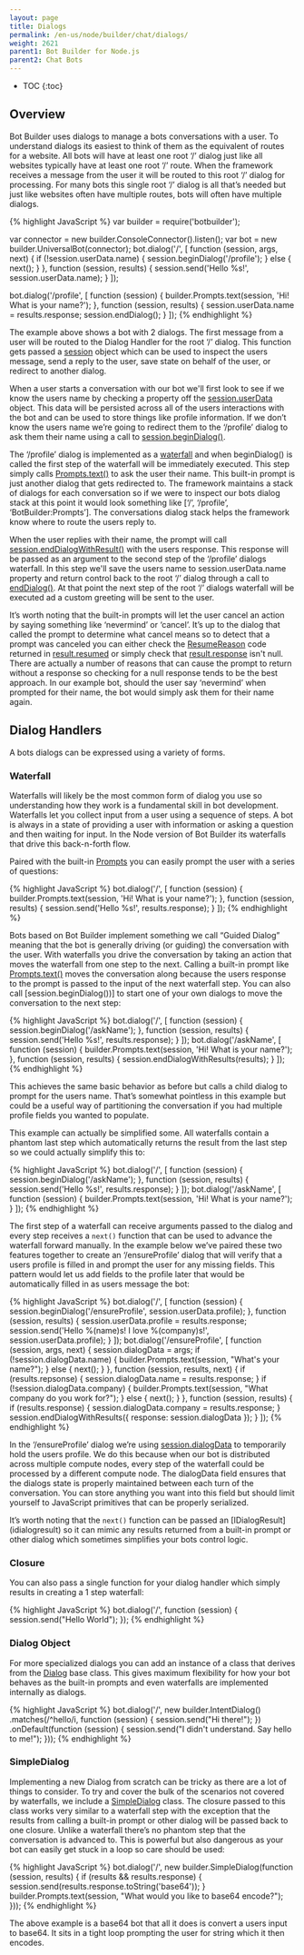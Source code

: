 ```yaml
---
layout: page
title: Dialogs
permalink: /en-us/node/builder/chat/dialogs/
weight: 2621
parent1: Bot Builder for Node.js
parent2: Chat Bots
---
```


* TOC
{:toc}

## Overview
Bot Builder uses dialogs to manage a bots conversations with a user. To understand dialogs its easiest to think of them as the equivalent of routes for a website. All bots will have at least one root ‘/’ dialog just like all websites typically have at least one root ‘/’ route. 
When the framework receives a message from the user it will be routed to this root ‘/’ dialog for processing. For many bots this single root ‘/’ dialog is all that’s needed but just like websites often have multiple routes, bots will often have multiple dialogs.

{% highlight JavaScript %}
var builder = require('botbuilder');

var connector = new builder.ConsoleConnector().listen();
var bot = new builder.UniversalBot(connector);
bot.dialog('/', [
    function (session, args, next) {
        if (!session.userData.name) {
            session.beginDialog('/profile');
        } else {
            next();
        }
    },
    function (session, results) {
        session.send('Hello %s!', session.userData.name);
    }
]);

bot.dialog('/profile', [
    function (session) {
        builder.Prompts.text(session, 'Hi! What is your name?');
    },
    function (session, results) {
        session.userData.name = results.response;
        session.endDialog();
    }
]);
{% endhighlight %}

The example above shows a bot with 2 dialogs. The first message from a user will be routed to the Dialog Handler for the root ‘/’ dialog. This function gets passed a [session](/en-us/node/builder/chat-reference/classes/_botbuilder_d_.session.html) object which can be used to inspect the users message, send a reply to the user, save state on behalf of the user, or redirect to another dialog. 

When a user starts a conversation with our bot we'll first look to see if we know the users name by checking a property off the [session.userData](/en-us/node/builder/chat-reference/classes/_botbuilder_d_.session.html#userdata) object. This data will be persisted across all of the users interactions with the bot and can be used to store things like profile information. If we don’t know the users name we’re going to redirect them to the ‘/profile’ dialog to ask them their name using a call to [session.beginDialog()](/en-us/node/builder/chat-reference/classes/_botbuilder_d_.session.html#begindialog).

The ‘/profile’ dialog is implemented as a [waterfall](#waterfall) and when beginDialog() is called the first step of the waterfall will be immediately executed. This step simply calls [Prompts.text()](/en-us/node/builder/chat/prompts/#promptstext) to ask the user their name. This built-in prompt is just another dialog that gets redirected to. The framework maintains a stack of dialogs for each conversation so if we were to inspect our bots dialog stack at this point it would look something like [‘/’, ‘/profile’, ‘BotBuilder:Prompts’]. The conversations dialog stack helps the framework know where to route the users reply to.

When the user replies with their name, the prompt will call [session.endDialogWithResult()](/en-us/node/builder/chat-reference/classes/_botbuilder_d_.session.html#enddialogwithresult) with the users response. This response will be passed as an argument to the second step of the ‘/profile’ dialogs waterfall. In this step we'll save the users name to session.userData.name property and return control back to the root ‘/’ dialog through a call to [endDialog()](/en-us/node/builder/chat-reference/classes/_botbuilder_d_.session#enddialog).  At that point the next step of the root ‘/’ dialogs waterfall will be executed ad a custom greeting will be sent to the user.

It’s worth noting that the built-in prompts will let the user cancel an action by saying something like ‘nevermind’ or ‘cancel’.  It’s up to the dialog that called the prompt to determine what cancel means so to detect that a prompt was canceled you can either check the [ResumeReason](/en-us/node/builder/chat-reference/enums/_botbuilder_d_.resumereason.html) code returned in [result.resumed](/en-us/node/builder/chat-reference/interfaces/_botbuilder_d_.ipromptresult.html#resumed) or simply check that [result.response](/en-us/node/builder/chat-reference/interfaces/_botbuilder_d_.ipromptresult.html#response) isn't null. There are actually a number of reasons that can cause the prompt to return without a response so checking for a null response tends to be the best approach.  In our example bot, should the user say ‘nevermind’ when prompted for their name, the bot would simply ask them for their name again.   

## Dialog Handlers
A bots dialogs can be expressed using a variety of forms.

### Waterfall
Waterfalls will likely be the most common form of dialog you use so understanding how they work is a fundamental skill in bot development. Waterfalls let you collect input from a user using a sequence of steps. A bot is always in a state of providing a user with information or asking a question and then waiting for input. In the Node version of Bot Builder its waterfalls that drive this back-n-forth flow.

Paired with the built-in [Prompts](/en-us/node/builder/chat/prompts/) you can easily prompt the user with a series of questions:

{% highlight JavaScript %}
bot.dialog('/', [
    function (session) {
        builder.Prompts.text(session, 'Hi! What is your name?');
    },
    function (session, results) {
        session.send('Hello %s!', results.response);
    }
]);
{% endhighlight %}

Bots based on Bot Builder implement something we call “Guided Dialog” meaning that the bot is generally driving (or guiding) the conversation with the user.  With waterfalls you drive the conversation by taking an action that moves the waterfall from one step to the next.  Calling a built-in prompt like [Prompts.text()](/en-us/node/builder/chat-reference/classes/_botbuilder_d_.prompts#text) moves the conversation along because the users response to the prompt is passed to the input of the next waterfall step.  You can also call [session.beginDialog())] to start one of your own dialogs to move the conversation to the next step:

{% highlight JavaScript %}
bot.dialog('/', [
    function (session) {
        session.beginDialog('/askName');
    },
    function (session, results) {
        session.send('Hello %s!', results.response);
    }
]);
bot.dialog('/askName', [
    function (session) {
        builder.Prompts.text(session, 'Hi! What is your name?');
    },
    function (session, results) {
        session.endDialogWithResults(results);
    }
]);
{% endhighlight %}

This achieves the same basic behavior as before but calls a child dialog to prompt for the users name. That’s somewhat pointless in this example but could be a useful way of partitioning the conversation if you had multiple profile fields you wanted to populate.  

This example can actually be simplified some.  All waterfalls contain a phantom last step which automatically returns the result from the last step so we could actually simplify this to:

{% highlight JavaScript %}
bot.dialog('/', [
    function (session) {
        session.beginDialog('/askName');
    },
    function (session, results) {
        session.send('Hello %s!', results.response);
    }
]);
bot.dialog('/askName', [
    function (session) {
        builder.Prompts.text(session, 'Hi! What is your name?');
    }
]);
{% endhighlight %}

The first step of a waterfall can receive arguments passed to the dialog and every step receives a `next()` function that can be used to advance the waterfall forward manually.  In the example below we’ve paired these two features together to create an ‘/ensureProfile’ dialog that will verify that a users profile is filled in and prompt the user for any missing fields. This pattern would let us add fields to the profile later that would be automatically filled in as users message the bot:

{% highlight JavaScript %}
bot.dialog('/', [
    function (session) {
        session.beginDialog('/ensureProfile', session.userData.profile);
    },
    function (session, results) {
        session.userData.profile = results.response;
        session.send('Hello %(name)s! I love %(company)s!', session.userData.profile);
    }
]);
bot.dialog('/ensureProfile', [
    function (session, args, next) {
        session.dialogData = args;
        if (!session.dialogData.name) {
            builder.Prompts.text(session, "What's your name?");
        } else {
            next();
        }
    },
    function (session, results, next) {
        if (results.repsonse) {
            session.dialogData.name = results.response;
        }
        if (!session.dialogData.company) {
            builder.Prompts.text(session, "What company do you work for?");
        } else {
            next();
        }
    },
    function (session, results) {
        if (results.response) {
            session.dialogData.company = results.response;
        }
        session.endDialogWithResults({ response: session.dialogData });
    }
]);
{% endhighlight %}

In the ‘/ensureProfile’ dialog we’re using [session.dialogData](/en-us/node/builder/chat-reference/classes/_botbuilder_d_.session#dialogdata) to temporarily hold the users profile. We do this because when our bot is distributed across multiple compute nodes, every step of the waterfall could be processed by a different compute node. The dialogData field ensures that the dialogs state is properly maintained between each turn of the conversation.  You can store anything you want into this field but should limit yourself to JavaScript primitives that can be properly serialized. 

It’s worth noting that the `next()` function can be passed an [IDialogResult](<iface/>idialogresult) so it can mimic any results returned from a built-in prompt or other dialog which sometimes simplifies your bots control logic.

### Closure
You can also pass a single function for your dialog handler which simply results in creating a 1 step waterfall: 

{% highlight JavaScript %}
bot.dialog('/', function (session) {
    session.send("Hello World");
});
{% endhighlight %}

### Dialog Object
For more specialized dialogs you can add an instance of a class that derives from the [Dialog](/en-us/node/builder/chat-reference/classes/_botbuilder_d_.dialog.html) base class. This gives maximum flexibility for how your bot behaves as the built-in prompts and even waterfalls are implemented internally as dialogs.

{% highlight JavaScript %}
bot.dialog('/', new builder.IntentDialog()
    .matches(/^hello/i, function (session) {
        session.send("Hi there!");
    })
    .onDefault(function (session) {
        session.send("I didn't understand. Say hello to me!");
    }));
{% endhighlight %}

### SimpleDialog
Implementing a new Dialog from scratch can be tricky as there are a lot of things to consider. To try and cover the bulk of the scenarios not covered by waterfalls, we include a [SimpleDialog](/en-us/node/builder/chat-reference/classes/_botbuilder_d_.simpledialog) class. The closure passed to this class works very similar to a waterfall step with the exception that the results from calling a built-in prompt or other dialog will be passed back to one closure.  Unlike a waterfall there’s no phantom step that the conversation is advanced to.  This is powerful but also dangerous as your bot can easily get stuck in a loop so care should be used:
 
{% highlight JavaScript %}
bot.dialog('/', new builder.SimpleDialog(function (session, results) {
    if (results && results.response) {
        session.send(results.response.toString('base64'));
    }
    builder.Prompts.text(session, "What would you like to base64 encode?");
}));
{% endhighlight %}

The above example is a base64 bot that all it does is convert a users input to base64.  It sits in a tight loop prompting the user for string which it then encodes. 

